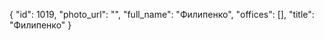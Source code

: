 {
    "id": 1019,
    "photo_url": "",
    "full_name": "Филипенко",
    "offices": [],
    "title": "Филипенко"
}